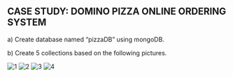 ## CASE STUDY: DOMINO PIZZA ONLINE ORDERING SYSTEM

a) Create database named “pizzaDB” using mongoDB.

b) Create 5 collections based on the following pictures.

![1](https://user-images.githubusercontent.com/70303801/187833199-7f4c6f93-cc2c-4111-97ca-56ed85933243.png)
![2](https://user-images.githubusercontent.com/70303801/187833208-41d547e8-7f4b-491e-929c-c95d700b3aa5.png)
![3](https://user-images.githubusercontent.com/70303801/187833216-d95e890a-baa9-4ff4-aaab-b7532efa2db7.png)
![4](https://user-images.githubusercontent.com/70303801/187833225-3164d751-2624-4560-9222-3fe5f4382add.png)
